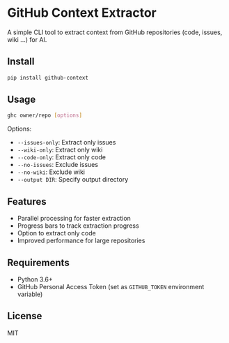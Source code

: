 # GitHub Context Extractor

A simple CLI tool to extract context from GitHub repositories (code, issues, wiki ...) for AI.

## Install

```bash
pip install github-context
```

## Usage

```bash
ghc owner/repo [options]
```

Options:
- `--issues-only`: Extract only issues
- `--wiki-only`: Extract only wiki
- `--code-only`: Extract only code
- `--no-issues`: Exclude issues
- `--no-wiki`: Exclude wiki
- `--output DIR`: Specify output directory

## Features

- Parallel processing for faster extraction
- Progress bars to track extraction progress
- Option to extract only code
- Improved performance for large repositories

## Requirements

- Python 3.6+
- GitHub Personal Access Token (set as `GITHUB_TOKEN` environment variable)

## License

MIT
